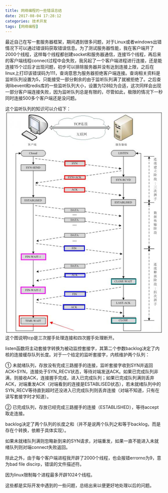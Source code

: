 ```yaml
---
title: 网络编程的一些错误总结
date: 2017-08-04 17:28:12
categories: 技术开发
tags: [网络编程]
---
```

最近自己在写一套服务器框架，期间遇到很多问题，对于Linux或者windows出错情况下可以通过错误码获取错误信息。为了测试服务器性能，我在客户端开了2000个线程，这样每个线程都创建socket和服务器通信，连接15个线程，再后来的客户端线程connect过程中会失败，我另起了一个客户端进程进行连接，还是能连接15个过后才出现问题，初步可以排除服务器并没有达到连接上限，之后在linux上打印该错误码为111，查询意思为服务器拒绝客户端连接。查询相关资料是监听队列设置为5，只能接受一部分剩余的由于监听队列满了就被拒绝了。之后查询libevent和redis库的一些监听队列大小，设置为128较为合适，这次同样会出现一部分客户端连接失败，因为监听队列总是有限的，尽管如此，极限的情况下一秒同时连接500多个客户端还是没问题。
<!--more-->
这个监听队列的知识可以介绍下：
![1](neterror/1.gif)
这个图说明tcp是三次握手处理连接和四次握手处理断开。

listen函数将主动套接字转换为被动监控套接字，其第二个参数backlog决定了内核的连接缓存队列长度。对于一个给定的监听套接字，内核维护两个队列：

① 未就绪队列，存放没有完成三路握手的连接，监听套接字收到SYN并返回ACK+SYN，连接处于SYN_RECV状态，等待对端发送ACK。如果已完成队列非满，则接收ACK，连接握手完成，进入已完成队列；如果已完成队列满则丢弃ACK，对端重发ACK（对端看到的连接是ESTABLISED状态），若未就绪队列中的SYN_RECV等待直到超时还没进入已完成队列则丢弃连接（对端不知道，只有在读写套接字时才知道）。

② 已完成队列，存放已经完成三路握手的连接（ESTABLISHED），等待accept取走连接。

backlog决定了两个队列的长度之和（并不是说两个队列之和等于backlog，而是存在个转换，依赖于具体实现）。

如果未就绪队列满则忽略新到来的SYN请求，对端重发，如果一直不能进入未就绪队列则对端connect失败返回。

除此之外，由于每个客户端进程我开辟了2000个线程，也会报错errorno为9，意为bad file discirp，错误的文件描述符。

因为linux限制每个进程最多开辟1024个线程。

这些都是实际开发中遇到的一些问题，总结出来以便更好地处理以后的问题。